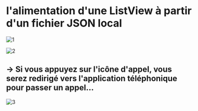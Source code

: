 #  l'alimentation d'une ListView à partir d'un fichier JSON local
![1](https://user-images.githubusercontent.com/105364446/226788590-f6dbf694-6f78-4965-a8ec-9fe59deda142.png)

![2](https://user-images.githubusercontent.com/105364446/226788647-935df599-8dd1-42dd-a757-1613dac3f398.png)

## -> Si vous appuyez sur l'icône d'appel, vous serez redirigé vers l'application téléphonique pour passer un appel...
![3](https://user-images.githubusercontent.com/105364446/226788798-3acc00bd-aafc-47f1-bd6a-240ec33b8409.png)
